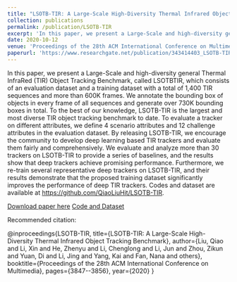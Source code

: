```yaml
---
title: "LSOTB-TIR: A Large-Scale High-Diversity Thermal Infrared Object Tracking Benchmark"
collection: publications
permalink: /publication/LSOTB-TIR
excerpt: 'In this paper, we present a Large-Scale and high-diversity general Thermal InfraRed (TIR) Object Tracking Benchmark, called LSOTBTIR, which consists of an evaluation dataset and a training dataset with a total of 1,400 TIR sequences and more than 600K frames.'
date: 2020-10-12
venue: 'Proceedings of the 28th ACM International Conference on Multimedia (MM ’20)'
paperurl: 'https://www.researchgate.net/publication/343414403_LSOTB-TIRA_Large-Scale_High-Diversity_Thermal_Infrared_Object_Tracking_Benchmark'
---
```

In this paper, we present a Large-Scale and high-diversity general Thermal InfraRed (TIR) Object Tracking Benchmark, called LSOTBTIR, which consists of an evaluation dataset and a training dataset with a total of 1,400 TIR sequences and more than 600K frames. We annotate the bounding box of objects in every frame of all sequences and generate over 730K bounding boxes in total. To the best of our knowledge, LSOTB-TIR is the largest and most diverse TIR object tracking benchmark to date. To evaluate a tracker on different attributes, we define 4 scenario attributes and 12 challenge attributes in the evaluation dataset. By releasing LSOTB-TIR, we encourage the community to develop deep learning based TIR trackers and evaluate them fairly and comprehensively. We evaluate and analyze more than 30 trackers on LSOTB-TIR to provide a series of baselines, and the results show that deep trackers achieve promising performance. Furthermore, we re-train several representative deep trackers on LSOTB-TIR, and their results demonstrate that the proposed training dataset significantly improves the performance of deep TIR trackers. Codes and dataset are available at https://github.com/QiaoLiuHit/LSOTB-TIR.

[Download paper here](https://www.researchgate.net/publication/343414403_LSOTB-TIRA_Large-Scale_High-Diversity_Thermal_Infrared_Object_Tracking_Benchmark)  [Code and Dataset](https://github.com/QiaoLiuHit/LSOTB-TIR)

Recommended citation: 

@inproceedings{LSOTB-TIR,
  title={LSOTB-TIR: A Large-Scale High-Diversity Thermal Infrared Object Tracking Benchmark},
  author={Liu, Qiao and Li, Xin and He, Zhenyu and Li, Chenglong and Li, Jun and Zhou, Zikun and Yuan, Di and Li, Jing and Yang, Kai and Fan, Nana and others},
  booktitle={Proceedings of the 28th ACM International Conference on Multimedia},
  pages={3847--3856},
  year={2020}
}

